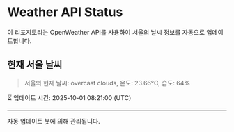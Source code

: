 
# Weather API Status

이 리포지토리는 OpenWeather API를 사용하여 서울의 날씨 정보를 자동으로 업데이트합니다.

## 현재 서울 날씨
> 서울의 현재 날씨: overcast clouds, 온도: 23.66°C, 습도: 64%

⏳ 업데이트 시간: 2025-10-01 08:21:00 (UTC)

---
자동 업데이트 봇에 의해 관리됩니다.
